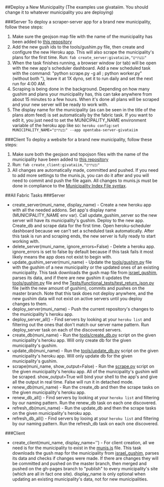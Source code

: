 ##Deploy a New Municipality
(The examples use givataiim. You should change it to whatever municipality
you are deploying)

###Server
To deploy a scraper-server app for a brand new municipality, follow these steps:
  1. Make sure the geojson map file with the name of the municipality has 
     been added to [this repository](http://github.com/niryariv/israel_gushim)
  2. Add the new gush ids to the tools/gushim.py file, then create and configure 
     the new Heroku app. This will also scrape the municipality's plans for the 
     first time. Run:
     `fab create_server:givataiim,"גבעתיים"`
  3. When the task finishes running, a browser window (or tab) will be open with 
     the new app's scheduler dashboard. Add a new scheduled task with the 
     command: "python scrape.py -g all ; python worker.py" (without both "), 
     leave it at 1X dyno, set it to run daily and set the next run for 4:00 AM.
  4. Scraping is being done in the background. Depending on how many gushim and 
     plans your municipality has, this can take anywhere from about 15 minutes 
     to a few hours. When it's done all plans will be scraped and your new server 
     will be ready to work with.
  5. The display name for the municipality (as can be seen in the title of the 
     plans atom feed) is set automatically by the fabric task. If you want to 
     edit it, you just need to set the MUNICIPALITY_NAME environment variable 
     of the heroku app like so: 
     `heroku config:set MUNICIPALITY_NAME="גבעתיים" --app opentaba-server-givataiim`

###Client
To deploy a website for a brand new municipality, follow these steps:
  1. Make sure both the geojson and topojson files with the name of the municipality
     have been added to [this repository](http://github.com/niryariv/israel_gushim)
  2. Run: `fab create_client:givataiim,"גבעתיים"`
  3. All changes are automatically made, committed and pushed. If you need to add
     more settings to the munis.js, you can do it after and you will need to
     commit and push the file again.
     All changes to munis.js must be done in compliance to the [Municipality 
     Index File syntax](http://github.com/niryariv/opentaba-client/blob/master/DEPLOYMENT.md#municipality-index-file).

##All Fabric Tasks
###Server
+ create_server(muni_name, display_name) - Create a new heroku app with all the
  needed addons. Set app's display name (MUNICIPALITY_NAME env var). Call 
  update_gushim_server so the new server will have its municipality's gushim. Deploy 
  to the new app. Create_db and scrape data for the first time. Open heroku-scheduler
  dashboard because we can't set a scheduled task automatically. After this task
  is run and scraping ends, the new server is fully ready to start working with.
+ delete_server(muni_name, ignore_errors=False) - Delete a heroku app.
  ignore_errors is set to false by default because if this task fails it most
  likely means the app does not exist to begin with.
+ update_gushim_server(muni_name) - Update the [tools/gushim.py](tools/gushim.py) file with the
  gushim of a new municipality or the updated ones of an existing municipality.
  This task downloads the gush map file from [israel_gushim](http://github.com/niryariv/israel_gushim), parses its data, and
  if there are new gushim it updates the [tools/gushim.py](tools/gushim.py) file and the 
  [Tests/functional_tests/test_return_json.py](Tests/functional_tests/test_return_json.py) file (with the new amount of gushim),
  commits and pushes on the master branch. Note that this task does not deploy
  anywhere, and the new gushim data will not exist on active servers until you
  deploy changes to them.
+ deploy_server(muni_name) - Push the current repository's changes to the
  municipality's heroku app.
+ deploy_server_all() - Find servers by looking at your `heroku list` and filtering
  out the ones that don't match our server name pattern. Run deploy_server task
  on each of the discovered servers.
+ create_db(muni_name) - Run the [tools/create_db.py](tools/create_db.py) script on the given
  municipality's heroku app. Will only create db for the given municipality's
  gushim.
+ update_db(muni_name) - Run the [tools/update_db.py](tools/update_db.py) script on the given
  municipality's heroku app. Will only update db for the given municipality's
  gushim.
+ scrape(muni_name, show_output=False) - Run the [scrape.py](scrape.py) script on the
  given municipality's heroku app. All of the municipality's gushim will
  be scraped. show_output=True will bind your shell to the app's and give
  all the output in real time. False will run it in detached mode.
+ renew_db(muni_name) - Run the create_db and then the scrape tasks on
  the given municipality's heroku app.
+ renew_db_all() - Find servers by looking at your `heroku list` and filtering
  by our naming pattern. Run the renew_db task on each one discovered.
+ refresh_db(muni_name) - Run the update_db and then the scrape tasks on
  the given municipality's heroku app.
+ refresh_db_all() - Find servers by looing at your `heroku list` and filtering
  by our naming pattern. Run the refresh_db task on each one discovered.

###Client
+ create_client(muni_name, display_name='') - For client creation, all we need
  is for the municipality to exist in the [munis.js](munis.js) file. This task downloads
  the gush map for the municipality from [israel_gushim](http://github.com/niryariv/israel_gushim), parses its data and
  checks if changes were made. If there are changes they will be committed
  and pushed on the master branch, then merged and pushed on the gh-pages
  branch to "publish" to every municipality's site (which are all in fact
  one site). display_name is only optional when updating an existing
  municipality's data, not for new municipalities.
